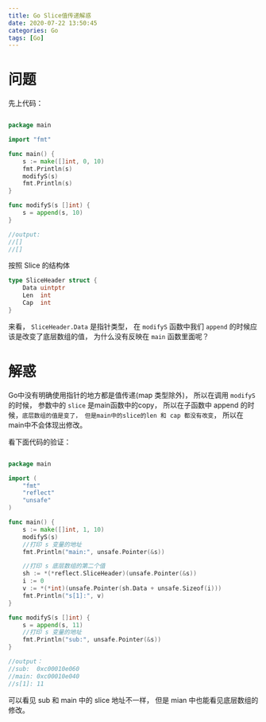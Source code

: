 ```yaml
---
title: Go Slice值传递解惑
date: 2020-07-22 13:50:45
categories: Go
tags: [Go]
---
```


# 问题

先上代码：

```go

package main

import "fmt"

func main() {
	s := make([]int, 0, 10)
	fmt.Println(s)
	modifyS(s)
	fmt.Println(s)
}

func modifyS(s []int) {
	s = append(s, 10)
}

//output:
//[]
//[]

```

按照 Slice 的结构体
```go
type SliceHeader struct {
	Data uintptr
	Len  int
	Cap  int
}
```
来看， `SliceHeader.Data` 是指针类型， 在 `modifyS` 函数中我们 `append` 的时候应该是改变了底层数组的值， 为什么没有反映在 `main` 函数里面呢？

# 解惑

Go中没有明确使用指针的地方都是值传递(map 类型除外)， 所以在调用 `modifyS` 的时候， 参数中的 `slice` 是main函数中的copy， 所以在子函数中 append 的时候，`底层数组的值是变了， 但是main中的slice的len 和 cap 都没有改变`， 所以在main中不会体现出修改。

看下面代码的验证：

```go

package main

import (
	"fmt"
	"reflect"
	"unsafe"
)

func main() {
	s := make([]int, 1, 10)
    modifyS(s)
    //打印 s 变量的地址
	fmt.Println("main:", unsafe.Pointer(&s))

    //打印 s 底层数组的第二个值
	sh := *(*reflect.SliceHeader)(unsafe.Pointer(&s))
	i := 0
	v := *(*int)(unsafe.Pointer(sh.Data + unsafe.Sizeof(i)))
	fmt.Println("s[1]:", v)
}

func modifyS(s []int) {
    s = append(s, 11)
    //打印 s 变量的地址
	fmt.Println("sub:", unsafe.Pointer(&s))
}

//output：
//sub:  0xc00010e060
//main: 0xc00010e040
//s[1]: 11

```

可以看见 sub 和 main 中的 slice 地址不一样， 但是 mian 中也能看见底层数组的修改。


